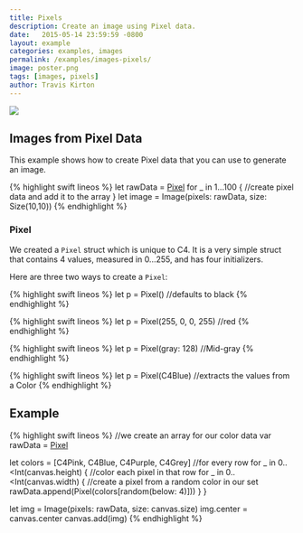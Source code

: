 ```yaml
---
title: Pixels
description: Create an image using Pixel data.
date:   2015-05-14 23:59:59 -0800
layout: example
categories: examples, images
permalink: /examples/images-pixels/
image: poster.png
tags: [images, pixels]
author: Travis Kirton
---
```

![](pixels.png)

## Images from Pixel Data
This example shows how to create Pixel data that you can use to generate an image.

{% highlight swift lineos %}
let rawData = [Pixel]()
for _ in 1...100 {
    //create pixel data and add it to the array
}
let image = Image(pixels: rawData, size: Size(10,10))
{% endhighlight %}

### Pixel
We created a `Pixel` struct which is unique to C4. It is a very simple struct that contains 4 values, measured in 0...255, and has four initializers.

Here are three two ways to create a `Pixel`:

{% highlight swift lineos %}
let p = Pixel() //defaults to black
{% endhighlight %}

{% highlight swift lineos %}
let p = Pixel(255, 0, 0, 255) //red
{% endhighlight %}

{% highlight swift lineos %}
let p = Pixel(gray: 128) //Mid-gray
{% endhighlight %}

{% highlight swift lineos %}
let p = Pixel(C4Blue) //extracts the values from a Color
{% endhighlight %}

## Example
{% highlight swift lineos %}
//we create an array for our color data
var rawData = [Pixel]()

let colors = [C4Pink, C4Blue, C4Purple, C4Grey]
//for every row
for _ in 0..<Int(canvas.height) {
    //color each pixel in that row
    for _ in 0..<Int(canvas.width) {
        //create a pixel from a random color in our set
        rawData.append(Pixel(colors[random(below: 4)]))
    }
}

let img = Image(pixels: rawData, size: canvas.size)
img.center = canvas.center
canvas.add(img)
{% endhighlight %}
